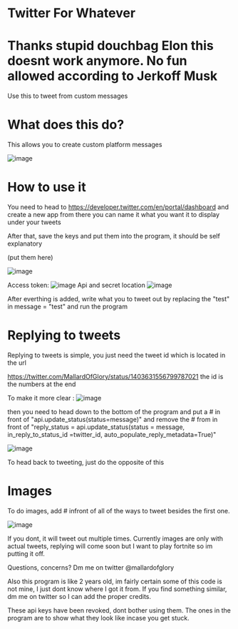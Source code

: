 # Twitter For Whatever
# Thanks stupid douchbag Elon this doesnt work anymore. No fun allowed according to Jerkoff Musk


Use this to tweet from custom messages


# What does this do?
This allows you to create custom platform messages 

![image](https://user-images.githubusercontent.com/65434066/121770902-7ce48b00-cbaf-11eb-8b33-f139b8471ba9.png)


# How to use it
You need to head to https://developer.twitter.com/en/portal/dashboard and create a new app
from there you can name it what you want it to display under your tweets

After that, save the keys and put them into the program, it should be self explanatory

(put them here)

![image](https://user-images.githubusercontent.com/65434066/121771251-a0a8d080-cbb1-11eb-8055-5889e48c8d1e.png)

Access token:
![image](https://user-images.githubusercontent.com/65434066/121770955-cb922500-cbaf-11eb-9d6c-e5158babeeb4.png)
Api and secret location 
![image](https://user-images.githubusercontent.com/65434066/121770966-d947aa80-cbaf-11eb-9f78-bab4c8b0a7f9.png)

After everthing is added, write what you to tweet out by replacing the "test" in message = "test" and run the program

# Replying to tweets

Replying to tweets is simple, you just need the tweet id which is located in the url

https://twitter.com/MallardOfGlory/status/1403631556799787021 the id is the numbers at the end

To make it more clear :
![image](https://user-images.githubusercontent.com/65434066/121771120-c2558800-cbb0-11eb-97ca-cb6e20ff8420.png)

then you need to head down to the bottom of the program and put a # in front of "api.update_status(status=message)" and remove the # from in front of 
"reply_status = api.update_status(status = message, in_reply_to_status_id =twitter_id, auto_populate_reply_metadata=True)"

![image](https://user-images.githubusercontent.com/65434066/121771155-fdf05200-cbb0-11eb-8809-835d01d3b0e1.png)

To head back to tweeting, just do the opposite of this

# Images
To do images, add # infront of all of the ways to tweet besides the first one. 

![image](https://user-images.githubusercontent.com/65434066/121989605-bbf92300-cddf-11eb-8fc5-6219780bf0e2.png)

If you dont, it will tweet out multiple times. Currently images are only with actual tweets, replying will come soon but I want to play fortnite so im putting it off. 

Questions, concerns? Dm me on twitter @mallardofglory

Also this program is like 2 years old, im fairly certain some of this code is not mine, I just dont know where I got it from. If you find something similar, dm me on twitter so I can add the proper credits. 



These api keys have been revoked, dont bother using them. The ones in the program are to show what they look like incase you get stuck. 

